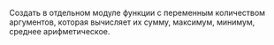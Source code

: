 Создать в отдельном модуле функции с переменным количеством аргументов, которая вычисляет их сумму, максимум, минимум, среднее арифметическое.